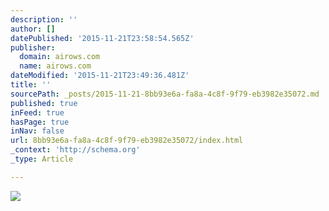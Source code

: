 ```yaml
---
description: ''
author: []
datePublished: '2015-11-21T23:58:54.565Z'
publisher:
  domain: airows.com
  name: airows.com
dateModified: '2015-11-21T23:49:36.481Z'
title: ''
sourcePath: _posts/2015-11-21-8bb93e6a-fa8a-4c8f-9f79-eb3982e35072.md
published: true
inFeed: true
hasPage: true
inNav: false
url: 8bb93e6a-fa8a-4c8f-9f79-eb3982e35072/index.html
_context: 'http://schema.org'
_type: Article

---
```

![](http://a3.files.airows.com/image/upload/c_fit,cs_srgb,w_620/MTM0MzcyNDQwMjM4MjQ1ODk4.png)